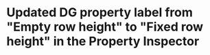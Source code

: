 # Updated DG property label from "Empty row height" to "Fixed row height" in the Property Inspector
